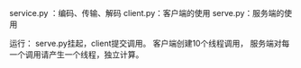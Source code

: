 service.py ：编码、传输、解码
client.py：客户端的使用
serve.py：服务端的使用

运行：
serve.py挂起，client提交调用。
客户端创建10个线程调用，
服务端对每一个调用请产生一个线程，独立计算。
